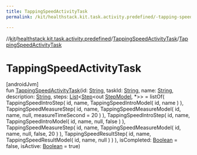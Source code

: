 ```yaml
---
title: TappingSpeedActivityTask
permalink: /kit/healthstack.kit.task.activity.predefined/-tapping-speed-activity-task/-tapping-speed-activity-task.html

---
```

//[kit](../../../index.html)/[healthstack.kit.task.activity.predefined](../index.html)/[TappingSpeedActivityTask](index.html)/[TappingSpeedActivityTask](-tapping-speed-activity-task.html)



# TappingSpeedActivityTask



[androidJvm]\
fun [TappingSpeedActivityTask](-tapping-speed-activity-task.html)(id: [String](https://kotlinlang.org/api/latest/jvm/stdlib/kotlin/-string/index.html), taskId: [String](https://kotlinlang.org/api/latest/jvm/stdlib/kotlin/-string/index.html), name: [String](https://kotlinlang.org/api/latest/jvm/stdlib/kotlin/-string/index.html), description: [String](https://kotlinlang.org/api/latest/jvm/stdlib/kotlin/-string/index.html), steps: [List](https://kotlinlang.org/api/latest/jvm/stdlib/kotlin.collections/-list/index.html)&lt;[Step](../../healthstack.kit.task.base/-step/index.html)&lt;out [StepModel](../../healthstack.kit.task.base/-step-model/index.html), *&gt;&gt; = listOf(
        TappingSpeedIntroStep(
            id, name,
            TappingSpeedIntroModel(
                id, name
            )
        ),
        TappingSpeedMeasureStep(
            id, name,
            TappingSpeedMeasureModel(
                id, name, null, measureTimeSecond = 20
            )
        ),
        TappingSpeedIntroStep(
            id, name,
            TappingSpeedIntroModel(
                id, name, null, false
            )
        ),
        TappingSpeedMeasureStep(
            id, name,
            TappingSpeedMeasureModel(
                id, name, null, false, 20
            )
        ),
        TappingSpeedResultStep(
            id, name,
            TappingSpeedResultModel(
                id, name, null
            )
        )
    ), isCompleted: [Boolean](https://kotlinlang.org/api/latest/jvm/stdlib/kotlin/-boolean/index.html) = false, isActive: [Boolean](https://kotlinlang.org/api/latest/jvm/stdlib/kotlin/-boolean/index.html) = true)




